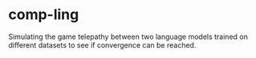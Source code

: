 # comp-ling
Simulating the game telepathy between two language models trained on different datasets to see if convergence can be reached.

